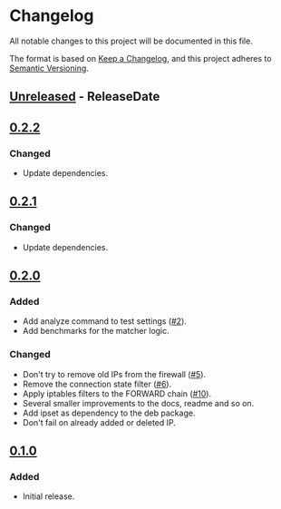 <!-- markdownlint-disable MD024 -->

# Changelog

All notable changes to this project will be documented in this file.

The format is based on [Keep a Changelog](https://keepachangelog.com/en/1.0.0/),
and this project adheres to [Semantic Versioning](https://semver.org/spec/v2.0.0.html).

## [Unreleased] - ReleaseDate

## [0.2.2]

### Changed

- Update dependencies.

## [0.2.1]

### Changed

- Update dependencies.

## [0.2.0]

### Added

- Add analyze command to test settings ([#2](https://github.com/dnaka91/veto/issues/2)).
- Add benchmarks for the matcher logic.

### Changed

- Don't try to remove old IPs from the firewall ([#5](https://github.com/dnaka91/veto/issues/5)).
- Remove the connection state filter ([#6](https://github.com/dnaka91/veto/issues/6)).
- Apply iptables filters to the FORWARD chain ([#10](https://github.com/dnaka91/veto/issues/10)).
- Several smaller improvements to the docs, readme and so on.
- Add ipset as dependency to the deb package.
- Don't fail on already added or deleted IP.

## [0.1.0]

### Added

- Initial release.

[Unreleased]: https://github.com/dnaka91/veto/compare/v0.2.2...HEAD
[0.2.2]: https://github.com/dnaka91/veto/releases/tag/v0.2.2
[0.2.1]: https://github.com/dnaka91/veto/releases/tag/v0.2.1
[0.2.0]: https://github.com/dnaka91/veto/releases/tag/v0.2.0
[0.1.0]: https://github.com/dnaka91/veto/releases/tag/v0.1.0
